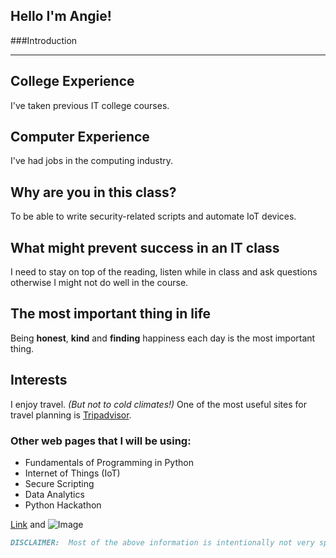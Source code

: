 ## Hello I'm Angie!

###Introduction
*********************************************************************************** 

## College Experience
I've taken previous IT college courses.

## Computer Experience
I've had jobs in the computing industry.

## Why are you in this class?
To be able to write security-related scripts and automate IoT devices.

## What might prevent success in an IT class
I need to stay on top of the reading, listen while in class and ask questions otherwise 
I might not do well in the course.

## The most important thing in life
Being **honest**, **kind** and **finding** happiness each day is the most important thing.

## Interests
I enjoy travel. _(But not to cold climates!)_
One of the most useful sites for travel planning is [Tripadvisor](https://www.tripadvisor.com/). 


### Other web pages that I will be using:
- Fundamentals of Programming in Python
- Internet of Things (IoT)
- Secure Scripting
- Data Analytics
- Python Hackathon


[Link](url) and ![Image](src)


```markdown
DISCLAIMER:  Most of the above information is intentionally not very specific.  
```



